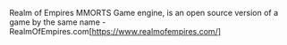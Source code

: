 Realm of Empires MMORTS Game engine, is an open source version of a game by the same name - RealmOfEmpires.com[https://www.realmofempires.com/]
